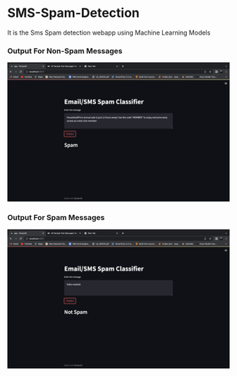 # SMS-Spam-Detection
It is the  Sms Spam detection webapp using Machine Learning Models

### Output For Non-Spam Messages
![alt text](https://github.com/bathinamahesh/SMS-Spam-Detection/blob/master/2.png?raw=true)

### Output For Spam Messages
![alt text](https://github.com/bathinamahesh/SMS-Spam-Detection/blob/master/1.png?raw=true)

